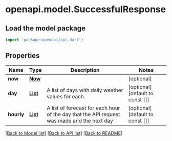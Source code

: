 # openapi.model.SuccessfulResponse

## Load the model package
```dart
import 'package:openapi/api.dart';
```

## Properties
Name | Type | Description | Notes
------------ | ------------- | ------------- | -------------
**now** | [**Now**](Now.md) |  | [optional] 
**day** | [**List<Day>**](Day.md) | A list of days with daily weather values for each. | [optional] [default to const []]
**hourly** | [**List<Hourly>**](Hourly.md) | A list of forecast for each hour of the day that the API request was made and the next day | [optional] [default to const []]

[[Back to Model list]](../README.md#documentation-for-models) [[Back to API list]](../README.md#documentation-for-api-endpoints) [[Back to README]](../README.md)


